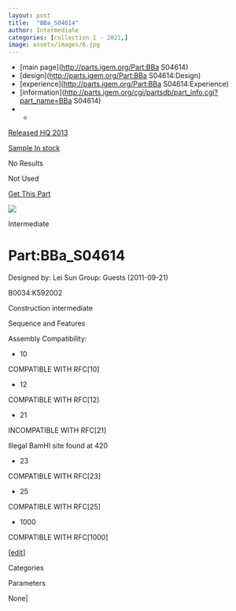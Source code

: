```yaml
---
layout: post
title:  "BBa_S04614"
author: Intermediate
categories: [collection 1 - 2021,] 
image: assets/images/6.jpg
---
```



  * [main page](http://parts.igem.org/Part:BBa S04614)
  * [design](http://parts.igem.org/Part:BBa S04614:Design)
  * [experience](http://parts.igem.org/Part:BBa S04614:Experience)
  * [information](http://parts.igem.org/cgi/partsdb/part_info.cgi?part_name=BBa S04614)
  *   * 

[Released HQ 2013](http://parts.igem.org/Help:Part_Status_Box)

[Sample In stock](http://parts.igem.org/Help:Part_Status_Box)

No Results

Not Used

[ Get This Part](http://parts.igem.org/partsdb/get_part.cgi?part=BBa_S04614)

![](http://parts.igem.org/images/partbypart/icon_intermediate.png)

Intermediate

# Part:BBa_S04614

Designed by: Lei Sun   Group: Guests   (2011-09-21)

  
B0034:K592002

Construction intermediate

Sequence and Features

  

Assembly Compatibility:

  * 10

COMPATIBLE WITH RFC[10]

  * 12

COMPATIBLE WITH RFC[12]

  * 21

INCOMPATIBLE WITH RFC[21]

Illegal BamHI site found at 420  

  * 23

COMPATIBLE WITH RFC[23]

  * 25

COMPATIBLE WITH RFC[25]

  * 1000

COMPATIBLE WITH RFC[1000]

  

[[edit](http://parts.igem.org/partsdb/part_info.cgi?part_name=BBa_S04614)]

Categories

Parameters

None|

